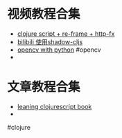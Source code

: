 # 视频教程合集
- [clojure script + re-frame + http-fx](https://www.youtube.com/watch?v=yVb8PS6a4Mk&list=TLPQMTAwMjIwMjIOQ10p2gvCGw&index=1)
- [bilibili 使用shadow-cljs](https://www.bilibili.com/video/BV1PJ411q78v?from=search&seid=4794309635269930711&spm_id_from=333.337.0.0)
- [opencv with python](https://www.youtube.com/watch?v=oXlwWbU8l2o)   #opencv
- 

# 文章教程合集
- [leaning clojurescript book](https://github.com/clojurians-org/clojure-ebook-2/blob/master/Learning%20ClojureScript.pdf)
- 



#clojure 
